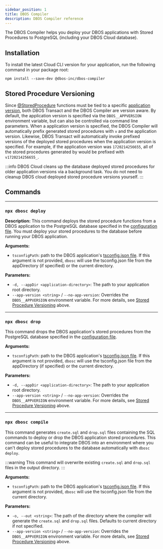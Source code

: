 ```yaml
---
sidebar_position: 1
title: DBOS Compiler
description: DBOS Compiler reference
---
```


The DBOS Compiler helps you deploy your DBOS applications with Stored Procedures to PostgreSQL (including your DBOS Cloud database).

## Installation

To install the latest Cloud CLI version for your application, run the following command in your package root:

```
npm install --save-dev @dbos-inc/dbos-compiler
```

## Stored Procedure Versioning

Since [@StoredProcedure](../tutorials/stored-proc-tutorial.md) functions must be tied to a specific [application version](../../cloud-tutorials/application-management#managing-application-versions), both DBOS Transact and the DBOS Compiler are version aware. 
By default, the application version is specified via the `DBOS__APPVERSION` environment variable, but can also be controlled via command line parameters.
When a application version is specified, the DBOS Compiler will automatically prefix generated stored procedures with `v` and the application version.
Likewise, DBOS Transact will automatically invoke prefixed versions of the deployed stored procedures when the application version is specified.
For example, if the application version was `1720214256655`, all of the stored procedures generated by would be prefixed with `v1720214256655_`.

:::info
DBOS Cloud cleans up the database deployed stored procedures for older application versions via a background task.
You do not need to cleanup DBOS cloud deployed stored procedure versions yourself.
:::

## Commands

---

### `npx dbosc deploy`

**Description:**
This command deploys the stored procedure functions from a DBOS application to the PostgreSQL database specified in the [configuration file](./configuration).
You must deploy your stored procedures to the database before running your DBOS application.

**Arguments:**
- `tsconfigPath`: path to the DBOS application's [tsconfig.json file](https://www.typescriptlang.org/docs/handbook/tsconfig-json.html).
  If this argument is not provided, `dbosc` will use the tsconfig.json file from the appDirectory (if specified) or the current directory.

**Parameters:**
- `-d, --appDir <application-directory>`: The path to your application root directory.
- `--app-version <string>` / `--no-app-version`: Overrides the `DBOS__APPVERSION` environment variable.
  For more details, see [Stored Procedure Versioning](#stored-procedure-versioning) above.

---

### `npx dbosc drop`
This command drops the DBOS application's stored procedures from the PostgreSQL database specified in the [configuration file](./configuration). 

**Arguments:**
- `tsconfigPath`: path to the DBOS application's [tsconfig.json file](https://www.typescriptlang.org/docs/handbook/tsconfig-json.html).
  If this argument is not provided, `dbosc` will use the tsconfig.json file from the appDirectory (if specified) or the current directory.

**Parameters:**
- `-d, --appDir <application-directory>`: The path to your application root directory.
- `--app-version <string>` / `--no-app-version`: Overrides the `DBOS__APPVERSION` environment variable.
  For more details, see [Stored Procedure Versioning](#stored-procedure-versioning) above.

---

### `npx dbosc compile`
This command generates `create.sql` and `drop.sql` files containing the SQL commands to deploy or drop the DBOS application stored procedures. 
This command can be useful to integrate DBOS into an environment where you can't deploy stored procedures to the database automatically with `dbosc deploy`.

:::warning
This command will overwrite existing `create.sql` and `drop.sql` files in the output directory.
:::

**Arguments:**
- `tsconfigPath`: path to the DBOS application's [tsconfig.json file](https://www.typescriptlang.org/docs/handbook/tsconfig-json.html).
  If this argument is not provided, `dbosc` will use the tsconfig.json file from the current directory.

**Parameters:**
- `-o, --out <string>`: The path of the directory where the compiler will generate the `create.sql` and `drop.sql` files. Defaults to current directory if not specified.
- `--app-version <string>` / `--no-app-version`: Overrides the `DBOS__APPVERSION` environment variable.
  For more details, see [Stored Procedure Versioning](#stored-procedure-versioning) above.
